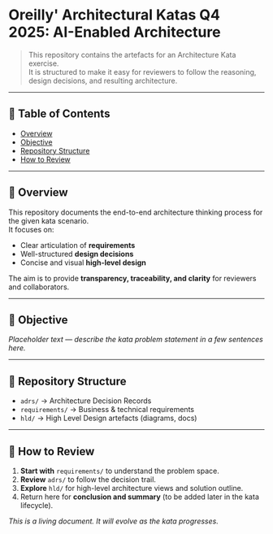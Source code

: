 # Oreilly' Architectural Katas Q4 2025: AI-Enabled Architecture
> This repository contains the artefacts for an Architecture Kata exercise.  
> It is structured to make it easy for reviewers to follow the reasoning, design decisions, and resulting architecture.

---

## 🧭 Table of Contents

- [Overview](#-overview)
- [Objective](#-objective)
- [Repository Structure](#-repository-structure)
- [How to Review](#-how-to-review)

---

## 📌 Overview

This repository documents the end-to-end architecture thinking process for the given kata scenario.  
It focuses on:
- Clear articulation of **requirements**
- Well-structured **design decisions**
- Concise and visual **high-level design**

The aim is to provide **transparency, traceability, and clarity** for reviewers and collaborators.

---

## 🎯 Objective

*Placeholder text — describe the kata problem statement in a few sentences here.*

---

## 📁 Repository Structure

- `adrs/` → Architecture Decision Records 
- `requirements/` → Business & technical requirements
- `hld/` → High Level Design artefacts (diagrams, docs)

---

## 📝 How to Review

1. **Start with** `requirements/` to understand the problem space.  
2. **Review** `adrs/` to follow the decision trail.  
3. **Explore** `hld/` for high-level architecture views and solution outline.  
4. Return here for **conclusion and summary** (to be added later in the kata lifecycle).

_This is a living document. It will evolve as the kata progresses._
